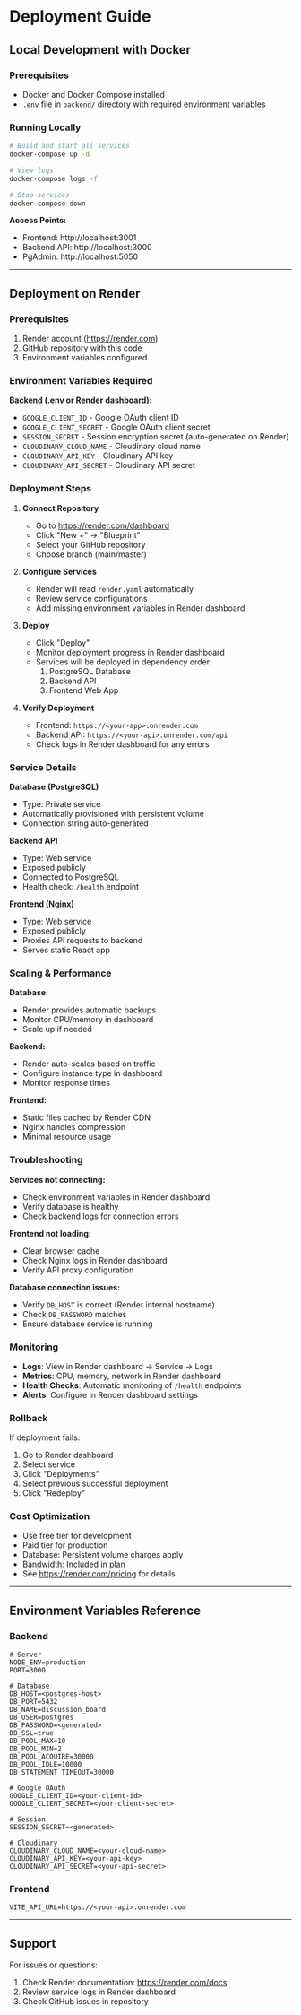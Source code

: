 # Deployment Guide

## Local Development with Docker

### Prerequisites
- Docker and Docker Compose installed
- `.env` file in `backend/` directory with required environment variables

### Running Locally

```bash
# Build and start all services
docker-compose up -d

# View logs
docker-compose logs -f

# Stop services
docker-compose down
```

**Access Points:**
- Frontend: http://localhost:3001
- Backend API: http://localhost:3000
- PgAdmin: http://localhost:5050

---

## Deployment on Render

### Prerequisites
1. Render account (https://render.com)
2. GitHub repository with this code
3. Environment variables configured

### Environment Variables Required

**Backend (.env or Render dashboard):**
- `GOOGLE_CLIENT_ID` - Google OAuth client ID
- `GOOGLE_CLIENT_SECRET` - Google OAuth client secret
- `SESSION_SECRET` - Session encryption secret (auto-generated on Render)
- `CLOUDINARY_CLOUD_NAME` - Cloudinary cloud name
- `CLOUDINARY_API_KEY` - Cloudinary API key
- `CLOUDINARY_API_SECRET` - Cloudinary API secret

### Deployment Steps

1. **Connect Repository**
   - Go to https://render.com/dashboard
   - Click "New +" → "Blueprint"
   - Select your GitHub repository
   - Choose branch (main/master)

2. **Configure Services**
   - Render will read `render.yaml` automatically
   - Review service configurations
   - Add missing environment variables in Render dashboard

3. **Deploy**
   - Click "Deploy"
   - Monitor deployment progress in Render dashboard
   - Services will be deployed in dependency order:
     1. PostgreSQL Database
     2. Backend API
     3. Frontend Web App

4. **Verify Deployment**
   - Frontend: `https://<your-app>.onrender.com`
   - Backend API: `https://<your-api>.onrender.com/api`
   - Check logs in Render dashboard for any errors

### Service Details

**Database (PostgreSQL)**
- Type: Private service
- Automatically provisioned with persistent volume
- Connection string auto-generated

**Backend API**
- Type: Web service
- Exposed publicly
- Connected to PostgreSQL
- Health check: `/health` endpoint

**Frontend (Nginx)**
- Type: Web service
- Exposed publicly
- Proxies API requests to backend
- Serves static React app

### Scaling & Performance

**Database:**
- Render provides automatic backups
- Monitor CPU/memory in dashboard
- Scale up if needed

**Backend:**
- Render auto-scales based on traffic
- Configure instance type in dashboard
- Monitor response times

**Frontend:**
- Static files cached by Render CDN
- Nginx handles compression
- Minimal resource usage

### Troubleshooting

**Services not connecting:**
- Check environment variables in Render dashboard
- Verify database is healthy
- Check backend logs for connection errors

**Frontend not loading:**
- Clear browser cache
- Check Nginx logs in Render dashboard
- Verify API proxy configuration

**Database connection issues:**
- Verify `DB_HOST` is correct (Render internal hostname)
- Check `DB_PASSWORD` matches
- Ensure database service is running

### Monitoring

- **Logs**: View in Render dashboard → Service → Logs
- **Metrics**: CPU, memory, network in Render dashboard
- **Health Checks**: Automatic monitoring of `/health` endpoints
- **Alerts**: Configure in Render dashboard settings

### Rollback

If deployment fails:
1. Go to Render dashboard
2. Select service
3. Click "Deployments"
4. Select previous successful deployment
5. Click "Redeploy"

### Cost Optimization

- Use free tier for development
- Paid tier for production
- Database: Persistent volume charges apply
- Bandwidth: Included in plan
- See https://render.com/pricing for details

---

## Environment Variables Reference

### Backend

```env
# Server
NODE_ENV=production
PORT=3000

# Database
DB_HOST=<postgres-host>
DB_PORT=5432
DB_NAME=discussion_board
DB_USER=postgres
DB_PASSWORD=<generated>
DB_SSL=true
DB_POOL_MAX=10
DB_POOL_MIN=2
DB_POOL_ACQUIRE=30000
DB_POOL_IDLE=10000
DB_STATEMENT_TIMEOUT=30000

# Google OAuth
GOOGLE_CLIENT_ID=<your-client-id>
GOOGLE_CLIENT_SECRET=<your-client-secret>

# Session
SESSION_SECRET=<generated>

# Cloudinary
CLOUDINARY_CLOUD_NAME=<your-cloud-name>
CLOUDINARY_API_KEY=<your-api-key>
CLOUDINARY_API_SECRET=<your-api-secret>
```

### Frontend

```env
VITE_API_URL=https://<your-api>.onrender.com
```

---

## Support

For issues or questions:
1. Check Render documentation: https://render.com/docs
2. Review service logs in Render dashboard
3. Check GitHub issues in repository

